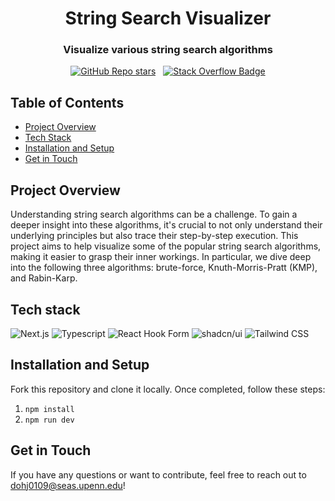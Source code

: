 <h1 align="center">String Search Visualizer</h1>
<div align="center">
  <h3>Visualize various string search algorithms</h3>
</div>
<div align="center">

<a href="">[![GitHub Repo stars](https://img.shields.io/github/stars/jihundoh0109/string-search-visualizer?logo=github&color=green)](https://github.com/jihundoh0109/string-search-visualizer)</a>
&nbsp;
<a href="">[![Stack Overflow Badge](https://img.shields.io/badge/tweet-%2523F7DF1E?style=social&logo=twitter&logoColor=%231D9BF0&color=blue)](https://twitter.com/intent/tweet?text=&url=https%3A%2F%2Fgithub.com%2Fjihundoh0109%2Fstring-search-visualizer)</a>

</div>

## Table of Contents

- [Project Overview](#project-overview)
- [Tech Stack](#tech-stack)
- [Installation and Setup](#installation-and-setup)
- [Get in Touch](#get-in-touch)

## Project Overview

Understanding string search algorithms can be a challenge. To gain a deeper insight into these algorithms, it's crucial to not only understand their underlying principles but also trace their step-by-step execution. This project aims to help visualize some of the popular string search algorithms, making it easier to grasp their inner workings. In particular, we dive deep into the following three algorithms: brute-force, Knuth-Morris-Pratt (KMP), and Rabin-Karp. 

## Tech stack

<p>
  <img alt="Next.js" src="https://img.shields.io/badge/Next.JS-%23121011?style=for-the-badge&logo=next.js&logoColor=white">
  <img alt="Typescript" src="https://img.shields.io/badge/Typescript-%230099cc?style=for-the-badge&logo=typescript&logoColor=white">
  <img alt="React Hook Form" src="https://img.shields.io/badge/react--hook--form-%23EC5990?style=for-the-badge&logo=reacthookform&logoColor=white">
  <img alt="shadcn/ui" src="https://img.shields.io/badge/shadcn/ui-%23121011?style=for-the-badge&logo=shadcn/ui&logoColor=white">
  <img alt="Tailwind CSS" src="https://img.shields.io/badge/Tailwind_CSS-%2306B6D4?style=for-the-badge&logo=tailwindcss&logoColor=white">
</p>

## Installation and Setup

Fork this repository and clone it locally. Once completed, follow these steps:

1. `npm install`
2. `npm run dev`

## Get in Touch

If you have any questions or want to contribute, feel free to reach out to dohj0109@seas.upenn.edu!
